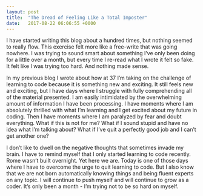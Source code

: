 ```yaml
---
layout: post
title:  "The Dread of Feeling Like a Total Imposter"
date:   2017-08-22 06:06:55 +0000
---
```



I have started writing this blog about a hundred times, but nothing seemed to really flow.  This exercise felt more like a free-write that was going nowhere.  I was trying to sound smart about something I’ve only been doing for a little over a month, but every time I re-read what I wrote it felt so fake.  It felt like I was trying too hard.  And nothing made sense.   

In my previous blog I wrote about how at 37 I’m taking on the challenge of learning to code because it is something new and exciting.  It still feels new and exciting, but I have days where I struggle with fully comprehending all of the material presented.  I am easily intimidated by the overwhelming amount of information I have been processing.  I have moments where I am absolutely thrilled with what I’m learning and I get excited about my future in coding.  Then I have moments where I am paralyzed by fear and doubt everything.  What if this is not for me?  What if I sound stupid and have no idea what I’m talking about?  What if I’ve quit a perfectly good job and I can’t get another one?  

I don’t like to dwell on the negative thoughts that sometimes invade my brain.  I have to remind myself that I only started learning to code recently.  Rome wasn’t built overnight.  Yet here we are.  Today is one of those days where I have to overcome the urge to quit learning to code.  But I also know that we are not born automatically knowing things and being fluent experts on any topic.  I will continue to push myself and will continue to grow as a coder.  It’s only been a month - I’m trying not to be so hard on myself. 

